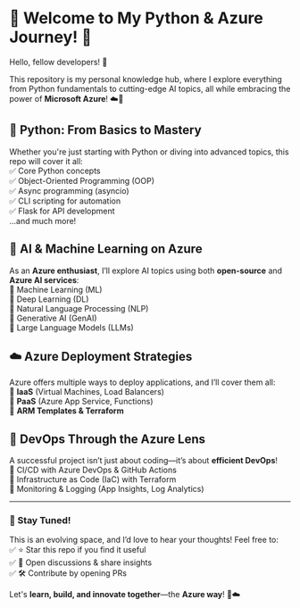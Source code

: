 # 🚀 Welcome to My Python & Azure Journey! 🌟  

Hello, fellow developers! 👋  

This repository is my personal knowledge hub, where I explore everything from Python fundamentals to cutting-edge AI topics, all while embracing the power of **Microsoft Azure**! ☁️💙  

## 🐍 Python: From Basics to Mastery  
Whether you're just starting with Python or diving into advanced topics, this repo will cover it all:  
✅ Core Python concepts  
✅ Object-Oriented Programming (OOP)  
✅ Async programming (asyncio)  
✅ CLI scripting for automation  
✅ Flask for API development  
...and much more!  

## 🤖 AI & Machine Learning on Azure  
As an **Azure enthusiast**, I’ll explore AI topics using both **open-source** and **Azure AI services**:  
🔹 Machine Learning (ML)  
🔹 Deep Learning (DL)  
🔹 Natural Language Processing (NLP)  
🔹 Generative AI (GenAI)  
🔹 Large Language Models (LLMs)  

## ☁️ Azure Deployment Strategies  
Azure offers multiple ways to deploy applications, and I’ll cover them all:  
🚀 **IaaS** (Virtual Machines, Load Balancers)  
🚀 **PaaS** (Azure App Service, Functions)  
🚀 **ARM Templates & Terraform**  

## 🔄 DevOps Through the Azure Lens  
A successful project isn’t just about coding—it’s about **efficient DevOps**!  
🔄 CI/CD with Azure DevOps & GitHub Actions  
🔄 Infrastructure as Code (IaC) with Terraform  
🔄 Monitoring & Logging (App Insights, Log Analytics)  

---

### 📌 Stay Tuned!  
This is an evolving space, and I’d love to hear your thoughts! Feel free to:  
✅ ⭐ Star this repo if you find it useful  
✅ 💬 Open discussions & share insights  
✅ 🛠️ Contribute by opening PRs  

Let's **learn, build, and innovate together**—the **Azure way**! 💙☁️  